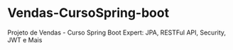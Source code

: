 # Vendas-CursoSpring-boot
Projeto de Vendas - Curso Spring Boot Expert: JPA, RESTFul API, Security, JWT e Mais
